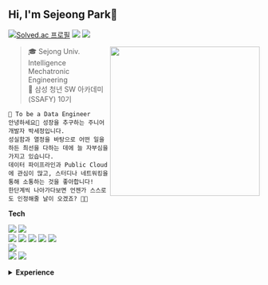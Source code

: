 ## Hi, I'm Sejeong Park👋

[![Solved.ac
프로필](http://mazassumnida.wtf/api/mini/generate_badge?boj=tpwjd29)](https://solved.ac/tpwjd29)
<a href="https://setorylog.oopy.io/"><img src="https://img.shields.io/badge/-TechBlog-000000?style=flat&logo=notion&logoColor=white&"/></a>
<a href="https://www.linkedin.com/in/%EC%84%B8%EC%A0%95-%EB%B0%95-0074751b6"><img src="https://img.shields.io/badge/LinkedIn-0A66C2?style=flat&logo=linkedin&logoColor=white&"/></a>

<img align="right" src="https://github.com/sejeong-park/sejeong-park/assets/62873925/3124c1e6-6acd-48c9-bbc7-3f8e40bd2d6d" width = "300" height = "300"/>


> 🎓 Sejong Univ. Intelligence Mechatronic Engineering<br>
> 🔎 삼성 청년 SW 아카데미 (SSAFY) 10기

```
🌱 To be a Data Engineer
안녕하세요🙂 성장을 추구하는 주니어 개발자 박세정입니다.
성실함과 열정을 바탕으로 어떤 일을 하든 최선을 다하는 데에 늘 자부심을 가지고 있습니다.
데이터 파이프라인과 Public Cloud에 관심이 많고, 스터디나 네트워킹을 통해 소통하는 것을 좋아합니다!
한단계씩 나아가다보면 언젠가 스스로도 인정해줄 날이 오겠죠? 🤔🔥
``` 
  


<b>Tech</b>

<a><img src="https://img.shields.io/badge/Python-3776AB?style=flat&logo=Python&logoColor=white"/></a> 
<a><img src="https://img.shields.io/badge/Java-007396?style=flat&logo=JAVA&logoColor=white"/></a>
<br>
<a><img src="https://img.shields.io/badge/Airflow-017CEE?style=flat&logo=apacheairflow&logoColor=white"/></a> 
<a><img src="https://img.shields.io/badge/spark-E25A1C?style=flat&logo=apachespark&logoColor=white"/></a> 
<a><img src="https://img.shields.io/badge/dbt-FF694B?style=flat&logo=dbt&logoColor=white"/></a> 
<a><img src="https://img.shields.io/badge/docker-2496ED?style=flat&logo=docker&logoColor=white"/></a> 
<a><img src="https://img.shields.io/badge/looker-4285F4?style=flat&logo=looker&logoColor=white"/></a> 
<br>
<a><img src="https://img.shields.io/badge/django-092E20?style=flat&logo=django&logoColor=white"/></a> 
<br>
<a><img src="https://img.shields.io/badge/AWS-FF9900?style=flat&logo=amazonaws&logoColor=white"/></a> 
<a><img src="https://img.shields.io/badge/GCP-4285F4?style=flat&logo=googlecloud&logoColor=white"/></a> 



<details>
<summary><b>Experience</b></summary>
<div>
  
* `2017.03 ~ 2023.02`  세종대학교 지능기전공학부(무인이동체공학 전공) 졸업
* `2021.01 ~ 2021.03`  ETRI 환경ICT연구실 연구연수생
* `2021.03 ~ 2021.08`  SAI CV Team 
* `2021.10 ~ 2022.12`  Crowdworks Data Engineering Team
* `2022.04 ~ 2022.06`  실리콘밸리에서 날라온 데이터 엔지니어링 스타터 8기
* `2023.04 ~ 2023.07`  데이터엔지니어링 데브코스 1기 (중도퇴소)
* `2023.07 ~`          SSAFY 10기
  
</div>
</details>

